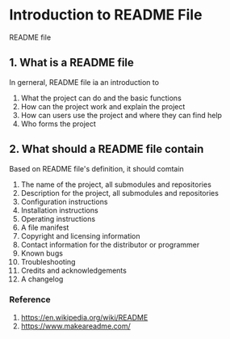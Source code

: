 # Introduction to README File
README file

## 1. What is a README file
In gerneral, README file ia an introduction to

1. What the project can do and the basic functions
2. How can the project work and explain the project
3. How can users use the project and where they can find help
4. Who forms the project

## 2. What should a README file contain
Based on README file's definition, it should comtain

1. The name of the project, all submodules and repositories
2. Description for the project, all submodules and repositories
3. Configuration instructions
4. Installation instructions
5. Operating instructions
6. A file manifest
7. Copyright and licensing information
8. Contact information for the distributor or programmer
9. Known bugs
10. Troubleshooting
11. Credits and acknowledgements
12. A changelog

### Reference
1. https://en.wikipedia.org/wiki/README
2. https://www.makeareadme.com/
